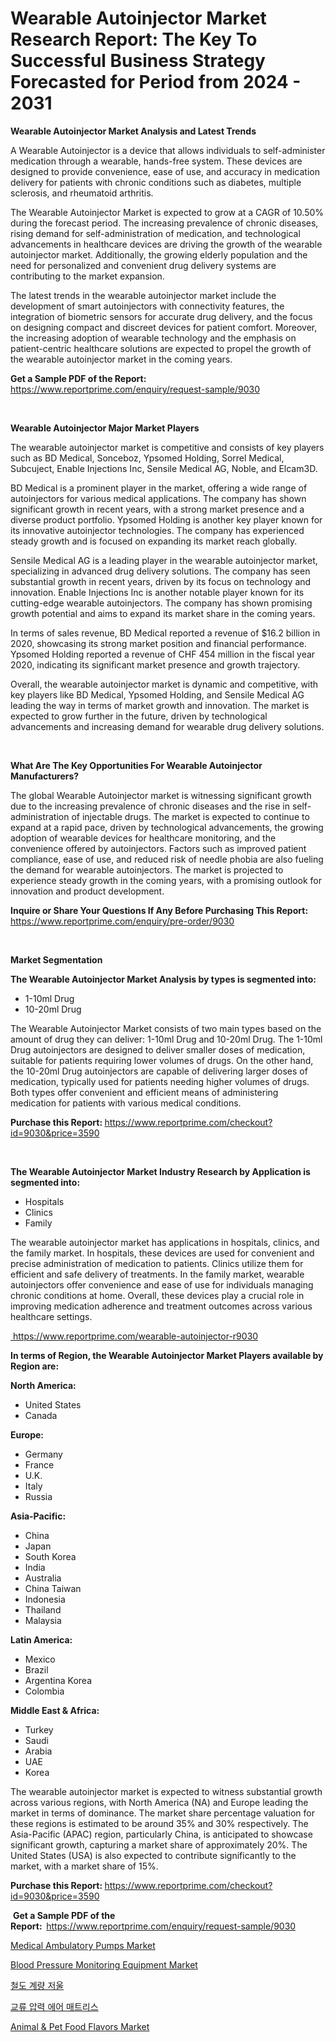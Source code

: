 <p><h1>Wearable Autoinjector Market Research Report: The Key To Successful Business Strategy Forecasted for Period from 2024 - 2031</h1></p><p><strong>Wearable Autoinjector Market Analysis and Latest Trends</strong></p>
<p><p>A Wearable Autoinjector is a device that allows individuals to self-administer medication through a wearable, hands-free system. These devices are designed to provide convenience, ease of use, and accuracy in medication delivery for patients with chronic conditions such as diabetes, multiple sclerosis, and rheumatoid arthritis.</p><p>The Wearable Autoinjector Market is expected to grow at a CAGR of 10.50% during the forecast period. The increasing prevalence of chronic diseases, rising demand for self-administration of medication, and technological advancements in healthcare devices are driving the growth of the wearable autoinjector market. Additionally, the growing elderly population and the need for personalized and convenient drug delivery systems are contributing to the market expansion.</p><p>The latest trends in the wearable autoinjector market include the development of smart autoinjectors with connectivity features, the integration of biometric sensors for accurate drug delivery, and the focus on designing compact and discreet devices for patient comfort. Moreover, the increasing adoption of wearable technology and the emphasis on patient-centric healthcare solutions are expected to propel the growth of the wearable autoinjector market in the coming years.</p></p>
<p><strong>Get a Sample PDF of the Report:&nbsp;</strong> <a href="https://www.reportprime.com/enquiry/request-sample/9030">https://www.reportprime.com/enquiry/request-sample/9030</a></p>
<p>&nbsp;</p>
<p><strong>Wearable Autoinjector Major Market Players</strong></p>
<p><p>The wearable autoinjector market is competitive and consists of key players such as BD Medical, Sonceboz, Ypsomed Holding, Sorrel Medical, Subcuject, Enable Injections Inc, Sensile Medical AG, Noble, and Elcam3D. </p><p>BD Medical is a prominent player in the market, offering a wide range of autoinjectors for various medical applications. The company has shown significant growth in recent years, with a strong market presence and a diverse product portfolio. Ypsomed Holding is another key player known for its innovative autoinjector technologies. The company has experienced steady growth and is focused on expanding its market reach globally.</p><p>Sensile Medical AG is a leading player in the wearable autoinjector market, specializing in advanced drug delivery solutions. The company has seen substantial growth in recent years, driven by its focus on technology and innovation. Enable Injections Inc is another notable player known for its cutting-edge wearable autoinjectors. The company has shown promising growth potential and aims to expand its market share in the coming years.</p><p>In terms of sales revenue, BD Medical reported a revenue of $16.2 billion in 2020, showcasing its strong market position and financial performance. Ypsomed Holding reported a revenue of CHF 454 million in the fiscal year 2020, indicating its significant market presence and growth trajectory.</p><p>Overall, the wearable autoinjector market is dynamic and competitive, with key players like BD Medical, Ypsomed Holding, and Sensile Medical AG leading the way in terms of market growth and innovation. The market is expected to grow further in the future, driven by technological advancements and increasing demand for wearable drug delivery solutions.</p></p>
<p>&nbsp;</p>
<p><strong>What Are The Key Opportunities For Wearable Autoinjector Manufacturers?</strong></p>
<p><p>The global Wearable Autoinjector market is witnessing significant growth due to the increasing prevalence of chronic diseases and the rise in self-administration of injectable drugs. The market is expected to continue to expand at a rapid pace, driven by technological advancements, the growing adoption of wearable devices for healthcare monitoring, and the convenience offered by autoinjectors. Factors such as improved patient compliance, ease of use, and reduced risk of needle phobia are also fueling the demand for wearable autoinjectors. The market is projected to experience steady growth in the coming years, with a promising outlook for innovation and product development.</p></p>
<p><strong>Inquire or Share Your Questions If Any Before Purchasing This Report:</strong> <a href="https://www.reportprime.com/enquiry/pre-order/9030">https://www.reportprime.com/enquiry/pre-order/9030</a></p>
<p>&nbsp;</p>
<p><strong>Market Segmentation</strong></p>
<p><strong>The Wearable Autoinjector Market Analysis by types is segmented into:</strong></p>
<p><ul><li>1-10ml Drug</li><li>10-20ml Drug</li></ul></p>
<p><p>The Wearable Autoinjector Market consists of two main types based on the amount of drug they can deliver: 1-10ml Drug and 10-20ml Drug. The 1-10ml Drug autoinjectors are designed to deliver smaller doses of medication, suitable for patients requiring lower volumes of drugs. On the other hand, the 10-20ml Drug autoinjectors are capable of delivering larger doses of medication, typically used for patients needing higher volumes of drugs. Both types offer convenient and efficient means of administering medication for patients with various medical conditions.</p></p>
<p><strong>Purchase this Report:&nbsp;</strong><a href="https://www.reportprime.com/checkout?id=9030&price=3590">https://www.reportprime.com/checkout?id=9030&price=3590</a></p>
<p>&nbsp;</p>
<p><strong>The Wearable Autoinjector Market Industry Research by Application is segmented into:</strong></p>
<p><ul><li>Hospitals</li><li>Clinics</li><li>Family</li></ul></p>
<p><p>The wearable autoinjector market has applications in hospitals, clinics, and the family market. In hospitals, these devices are used for convenient and precise administration of medication to patients. Clinics utilize them for efficient and safe delivery of treatments. In the family market, wearable autoinjectors offer convenience and ease of use for individuals managing chronic conditions at home. Overall, these devices play a crucial role in improving medication adherence and treatment outcomes across various healthcare settings.</p></p>
<p><a href="https://www.reportprime.com/wearable-autoinjector-r9030">&nbsp;https://www.reportprime.com/wearable-autoinjector-r9030</a></p>
<p><strong>In terms of Region, the Wearable Autoinjector Market Players available by Region are:</strong></p>
<p>
    <p> <strong> North America: </strong>
        <ul>
            <li>United States</li>
            <li>Canada</li>
        </ul>
        </p> 
    <p> <strong> Europe: </strong>
        <ul>
            <li>Germany</li>
            <li>France</li>
            <li>U.K.</li>
            <li>Italy</li>
            <li>Russia</li>
        </ul>
        </p> 
    <p> <strong> Asia-Pacific: </strong>
        <ul>
            <li>China</li>
            <li>Japan</li>
            <li>South Korea</li>
            <li>India</li>
            <li>Australia</li>
            <li>China Taiwan</li>
            <li>Indonesia</li>
            <li>Thailand</li>
            <li>Malaysia</li>
        </ul>
        </p> 
    <p> <strong> Latin America: </strong>
        <ul>
            <li>Mexico</li>
            <li>Brazil</li>
            <li>Argentina Korea</li>
            <li>Colombia</li>
        </ul>
        </p> 
    <p> <strong> Middle East & Africa: </strong>
        <ul>
            <li>Turkey</li>
            <li>Saudi</li>
            <li>Arabia</li>
            <li>UAE</li>
            <li>Korea</li>
        </ul>
    </p>
    </p>
<p><p>The wearable autoinjector market is expected to witness substantial growth across various regions, with North America (NA) and Europe leading the market in terms of dominance. The market share percentage valuation for these regions is estimated to be around 35% and 30% respectively. The Asia-Pacific (APAC) region, particularly China, is anticipated to showcase significant growth, capturing a market share of approximately 20%. The United States (USA) is also expected to contribute significantly to the market, with a market share of 15%.</p></p>
<p><strong>Purchase this Report: </strong><a href="https://www.reportprime.com/checkout?id=9030&price=3590">https://www.reportprime.com/checkout?id=9030&price=3590</a></p>
<p>&nbsp;<strong>Get a Sample PDF of the Report:&nbsp;&nbsp;</strong><a href="https://www.reportprime.com/enquiry/request-sample/9030">https://www.reportprime.com/enquiry/request-sample/9030</a></p>
<p><strong></strong></p>
<p><p><a href="https://www.linkedin.com/pulse/medical-ambulatory-pumps-market-comprehensive-assessment-fkrne?trackingId=BjRZlix8gMMoGZ4kTAt6ww%3D%3D">Medical Ambulatory Pumps Market</a></p><p><a href="https://github.com/Airanohannonzb68e5pb53oc1/Market-Research-Report-List-2/blob/main/blood-pressure-monitoring-equipment-market.md">Blood Pressure Monitoring Equipment Market</a></p><p><a href="https://medium.com/@kathyorton6556/%EC%B2%A0%EB%8F%84-%EC%A0%80%EC%9A%B8-%EC%8B%9C%EC%9E%A5-%EC%A7%80%ED%91%9C-%ED%95%B4%EC%84%9D-%EC%8B%9C%EC%9E%A5-%EC%A0%90%EC%9C%A0%EC%9C%A8-%ED%8A%B8%EB%A0%8C%EB%93%9C-%EC%84%B1%EC%9E%A5-%ED%8C%A8%ED%84%B4-f0fb63a58726">철도 계량 저울</a></p><p><a href="https://github.com/khytkeqagplkzqvh/Market-Research-Report-List-2/blob/main/108209473515.md">교류 압력 에어 매트리스</a></p><p><a href="https://www.linkedin.com/pulse/animal-amp-pet-food-flavors-market-report-reveals-latest-nuckc?trackingId=pRcylnc7GkNMZDkHVJ2neQ%3D%3D">Animal & Pet Food Flavors Market</a></p></p>